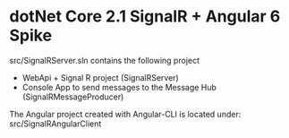 # dotNet Core 2.1 SignalR + Angular 6 Spike

src/SignalRServer.sln contains the following project
- WebApi + Signal R project (SignalRServer)
- Console App to send messages to the Message Hub (SignalRMessageProducer)

The Angular project created with Angular-CLI is located under:
src/SignalRAngularClient
